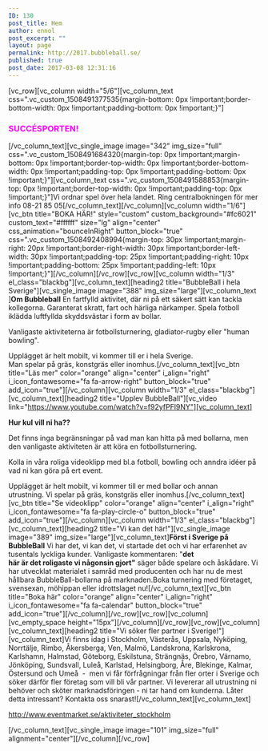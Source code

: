 ```yaml
---
ID: 130
post_title: Hem
author: ennol
post_excerpt: ""
layout: page
permalink: http://2017.bubbleball.se/
published: true
post_date: 2017-03-08 12:31:16
---
```

[vc_row][vc_column width="5/6"][vc_column_text css=".vc_custom_1508491377535{margin-bottom: 0px !important;border-bottom-width: 0px !important;padding-bottom: 0px !important;}"]
<h3><span style="color: #ff00ff;"><strong>SUCCÉSPORTEN!</strong></span></h3>
[/vc_column_text][vc_single_image image="342" img_size="full" css=".vc_custom_1508491684320{margin-top: 0px !important;margin-bottom: 0px !important;border-top-width: 0px !important;border-bottom-width: 0px !important;padding-top: 0px !important;padding-bottom: 0px !important;}"][vc_column_text css=".vc_custom_1508491588853{margin-top: 0px !important;border-top-width: 0px !important;padding-top: 0px !important;}"]Vi ordnar spel över hela landet. Ring centralbokningen för mer info 08-21 85 05[/vc_column_text][/vc_column][vc_column width="1/6"][vc_btn title="BOKA HÄR!" style="custom" custom_background="#fc6021" custom_text="#ffffff" size="lg" align="center" css_animation="bounceInRight" button_block="true" css=".vc_custom_1508492408994{margin-top: 30px !important;margin-right: 20px !important;border-right-width: 30px !important;border-left-width: 30px !important;padding-top: 25px !important;padding-right: 10px !important;padding-bottom: 25px !important;padding-left: 10px !important;}"][/vc_column][/vc_row][vc_row][vc_column width="1/3" el_class="blackbg"][vc_column_text][heading2 title="BubbleBall i hela Sverige"][vc_single_image image="388" img_size="large"][vc_column_text ]<strong>Om Bubbleball</strong>
En fartfylld aktivitet, där ni på ett säkert sätt kan tackla kollegorna. Garanterat skratt, fart och härliga närkamper. Spela fotboll iklädda luftfyllda skyddsvästar i form av bollar.

Vanligaste aktiviteterna är fotbollsturnering, gladiator-rugby eller "human bowling".

Upplägget är helt mobilt, vi kommer till er i hela Sverige. Man spelar på gräs, konstgräs eller inomhus.[/vc_column_text][vc_btn title="Läs mer" color="orange" align="center" i_align="right" i_icon_fontawesome="fa fa-arrow-right" button_block="true" add_icon="true"][/vc_column][vc_column width="1/3" el_class="blackbg"][vc_column_text][heading2 title="Upplev BubbleBall"][vc_video link="https://www.youtube.com/watch?v=f92yfPFl9NY"][vc_column_text]

<strong>Hur kul vill ni ha??</strong>

Det finns inga begränsningar på vad man kan hitta på med bollarna, men den vanligaste aktiviteten är att köra en fotbollsturnering.

Kolla in våra roliga videoklipp med bl.a fotboll, bowling och anndra idéer på vad ni kan göra på ert event.

Upplägget är helt mobilt, vi kommer till er med bollar och annan utrustning. Vi spelar på gräs, konstgräs eller inomhus.[/vc_column_text][vc_btn title="Se videoklipp" color="orange" align="center" i_align="right" i_icon_fontawesome="fa fa-play-circle-o" button_block="true" add_icon="true"][/vc_column][vc_column width="1/3" el_class="blackbg"][vc_column_text][heading2 title="Vi kan det här!"][vc_single_image image="389" img_size="large"][vc_column_text]<strong>Först i Sverige på BubbleBall</strong>
Vi har det, vi kan det, vi startade det och vi har erfarenhet av tusentals lyckliga kunder. Vanligaste kommentaren: "<strong>det här är det roligaste vi någonsin gjort"</strong> säger både spelare och åskådare. Vi har utvecklat materialet i samråd med producenten och har nu de mest hållbara BubbleBall-bollarna på marknaden.Boka turnering med företaget, svensexan, möhippan eller idrottslaget nu![/vc_column_text][vc_btn title="Boka här" color="orange" align="center" i_align="right" i_icon_fontawesome="fa fa-calendar" button_block="true" add_icon="true"][/vc_column][/vc_row][vc_row][vc_column][vc_empty_space height="15px"][/vc_column][/vc_row][vc_row][vc_column][vc_column_text][heading2 title="Vi söker fler partner i Sverige!"][vc_column_text]Vi finns idag i Stockholm, Västerås, Uppsala, Nyköping, Norrtälje, Rimbo, Åkersberga, Ven, Malmö, Landskrona, Karlskrona, Karlshamn, Halmstad, Göteborg, Eskilstuna, Strängnäs, Örebro, Värnamo, Jönköping, Sundsvall, Luleå, Karlstad, Helsingborg, Åre, Blekinge, Kalmar, Östersund och Umeå  -  men vi får förfrågningar från fler orter i Sverige och söker därför fler företag som vill bli vår partner. Vi levererar all utrustning ni behöver och sköter marknadsföringen - ni tar hand om kunderna. Låter detta intressant? Kontakta oss snarast![/vc_column_text][vc_column_text]
<div id="collection4" class="h24_collection h24_first_collection " data-collection-index="4">
<div id="block_container_89607387" class="block_container standard_text_block text_block">
<div id="block_89607387">
<div id="block_89607387_text_content" class="text_content">

<a href="http://www.eventmarket.se/aktiviteter_stockholm">http://www.eventmarket.se/aktiviteter_stockholm</a>

</div>
</div>
<div class="clearer"></div>
</div>
</div>
<div id="collection5" class="h24_collection h24_last_collection " data-collection-index="5"></div>
[/vc_column_text][vc_single_image image="101" img_size="full" alignment="center"][/vc_column][/vc_row]